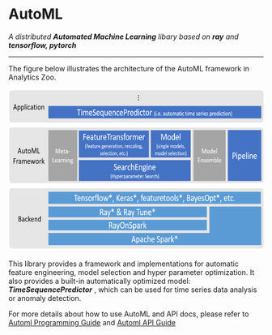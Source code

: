# AutoML
_A distributed **Automated Machine Learning** libary based on **ray** and **tensorflow, pytorch**_


---
The figure below illustrates the architecture of the AutoML framework in Analytics Zoo.
<div align="center">
   <p align="center"> <img src="docs/docs/Image/automl_framework.png" height=320px; weight=718px;"><br></p>
</div>

This library provides a framework and implementations for automatic feature engineering, model selection and hyper parameter optimization. It also provides a built-in automatically optimized model: _**TimeSequencePredictor**_ , which can be used for time series data analysis or anomaly detection. 

For more details about how to use AutoML and API docs, please refer to [Automl Programming Guide](https://analytics-zoo.github.io/master/#ProgrammingGuide/AutoML/forecasting/) and [Automl API Guide](https://analytics-zoo.github.io/master/#APIGuide/AutoML/time-sequence-predictor/)
